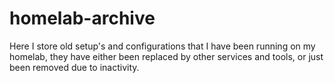 # homelab-archive
Here I store old setup's and configurations that I have been running on my homelab, they have either been replaced by other services and tools, or just been removed due to inactivity.
